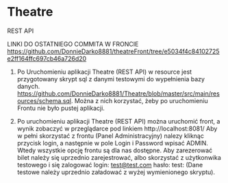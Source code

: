 # Theatre
REST API 

LINKI DO OSTATNIEGO COMMITA W FRONCIE
https://github.com/DonnieDarko8881/theatreFront/tree/e5034f4c84102725e2ff164ffc697cb46a726d20


1. Po Uruchomieniu aplikacji Theatre (REST API) w resource jest przygotowany skrypt sql z danymi testowymi do wypełnienia bazy danych.
  https://github.com/DonnieDarko8881/Theatre/blob/master/src/main/resources/schema.sql.
Można z nich korzystać, żeby po uruchomieniu Frontu nie było pustej aplikacji.

2. Po uruchomieniu aplikacji Theatre (REST API) można uruchomić front, a wynik zobaczyć w przeglądarce pod linkiem http://localhost:8081/
    Aby w pełni skorzystać z frontu (Panel Administracyjny) nalezy kliknąc przycisk login, a następnie w pole Login i Password wpisać           ADMIN. Wtedy wszystkie opcję frontu są dla nas dostępne. Aby zarezerować bilet należy się uprzednio zarejestrować, albo skorzystać z       użytkonwika testowego i się zalogować login: test@test.com hasło: test: (Dane testowe należy uprzednio załadować z wyżej wymienionego       skryptu).
